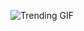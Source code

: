 
<!-- GIF_SECTION -->
![Trending GIF](https://media3.giphy.com/media/v1.Y2lkPThiYjIxNzcyd2R2bXZ6dWw1eGc0bDFrMXZ3MzJyM3hoYmw3ZjA4NDRsMW1zbGRqNiZlcD12MV9naWZzX3NlYXJjaCZjdD1n/wQAbcl6iDnawokpLj9/giphy.gif)
<!-- END_GIF_SECTION -->
